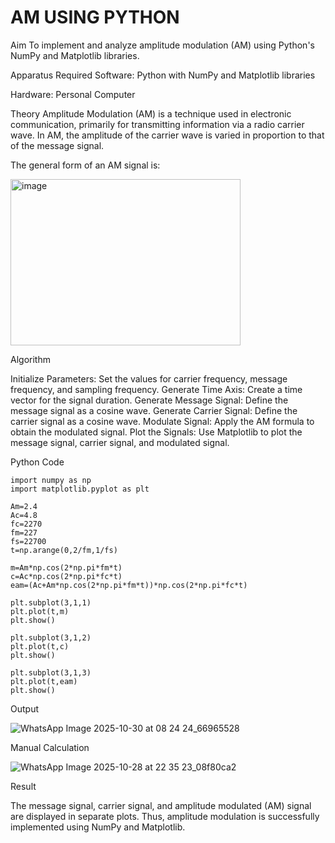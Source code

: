 # AM USING PYTHON
Aim
To implement and analyze amplitude modulation (AM) using Python's NumPy and Matplotlib libraries.

Apparatus Required
Software: Python with NumPy and Matplotlib libraries

Hardware: Personal Computer

Theory
Amplitude Modulation (AM) is a technique used in electronic communication, primarily for transmitting information via a radio carrier wave. In AM, the amplitude of the carrier wave is varied in proportion to that of the message signal.

The general form of an AM signal is:

<img width="368" height="266" alt="image" src="https://github.com/user-attachments/assets/9995f980-c5bd-400e-a8d6-eeb534c68466" />


Algorithm

Initialize Parameters: Set the values for carrier frequency, message frequency, and sampling frequency.
Generate Time Axis: Create a time vector for the signal duration.
Generate Message Signal: Define the message signal as a cosine wave.
Generate Carrier Signal: Define the carrier signal as a cosine wave.
Modulate Signal: Apply the AM formula to obtain the modulated signal.
Plot the Signals: Use Matplotlib to plot the message signal, carrier signal, and modulated signal.

Python Code

```
import numpy as np
import matplotlib.pyplot as plt

Am=2.4
Ac=4.8
fc=2270
fm=227
fs=22700
t=np.arange(0,2/fm,1/fs)

m=Am*np.cos(2*np.pi*fm*t)
c=Ac*np.cos(2*np.pi*fc*t)
eam=(Ac+Am*np.cos(2*np.pi*fm*t))*np.cos(2*np.pi*fc*t)

plt.subplot(3,1,1)
plt.plot(t,m)
plt.show()

plt.subplot(3,1,2)
plt.plot(t,c)
plt.show()

plt.subplot(3,1,3)
plt.plot(t,eam)
plt.show() 
```
Output

![WhatsApp Image 2025-10-30 at 08 24 24_66965528](https://github.com/user-attachments/assets/c6d8ffd7-7c6e-49fb-a69b-a072b451b555)

Manual Calculation

![WhatsApp Image 2025-10-28 at 22 35 23_08f80ca2](https://github.com/user-attachments/assets/2ac1f1be-0c7b-4703-83df-825d97a29563)


Result

The message signal, carrier signal, and amplitude modulated (AM) signal are displayed in separate plots. Thus, amplitude modulation is successfully implemented using NumPy and Matplotlib.
